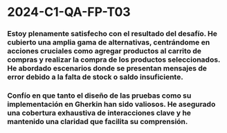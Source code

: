 # 2024-C1-QA-FP-T03
### Estoy plenamente satisfecho con el resultado del desafío. He cubierto una amplia gama de alternativas, centrándome en acciones cruciales como agregar productos al carrito de compras y realizar la compra de los productos seleccionados. He abordado escenarios donde se presentan mensajes de error debido a la falta de stock o saldo insuficiente. 

### Confío en que tanto el diseño de las pruebas como su implementación en Gherkin han sido valiosos. He asegurado una cobertura exhaustiva de interacciones clave y he mantenido una claridad que facilita su comprensión.

